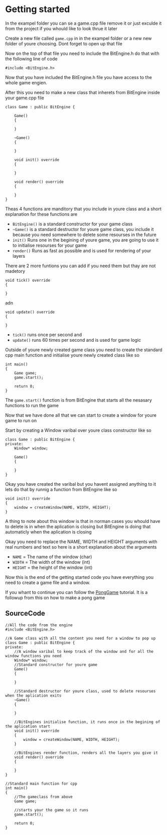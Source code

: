 # Getting started

In the exampel folder you can se a game.cpp file remove it or just exculde it from the project if you whould like to look thrue it later

Create a new file called ```game.cpp``` in in the exampel folder or a new new folder of youre choosing. Dont forget to open up that file

Now on the top of that file you need to include the BitEngine.h do that with the following line of code

```
#include <BitEngine.h>
```

Now that you have included the BitEngine.h file you have access to the whole game engien.

After this you need to make a new class that inherets from BitEngine inside your game.cpp file

```
class Game : public BitEngine {
	
	Game()
	{
	
	}
	
	~Game()
	{
		
	}
	
	void init() override 
	{
	
	}
	
	void render() override 
	{
	
	}
}
```

Theas 4 functions are manditory that you include in youre class and a short explanation for these functions are
* ```BitEngine()``` is a standard constructor for your game class
* ```~Game()``` is a standard destructor for youre game class, you include it because you need somewhere to delete some resourses in the future
* ```init()``` Runs one in the begining of youre game, you are going to use it to initialise resourses for your game
* ```render()``` Runs as fast as possible and is used for rendering of your layers

There are 2 more funtions you can add if you need them but thay are not madetory 

```
void tick() override 
{

}
```
adn
```
void update() override 
{

}
```

* ```tick()``` runs once per second
and
* ```update()``` runs 60 times per second and is used for game logic

Outside of youre newly created game class you need to create the standard cpp main function and initialise youre newly created class like so

```
int main()
{
	Game game;
	game.start();
	
	return 0;
}
```

The ```game.start()``` function is from BitEngine that starts all the nesasary functions to run the game

Now that we have done all that we can start to create a window for youre game to run on

Start by creating a Window varibal over youre class constructor like so

```
class Game : public BitEngine {	
private:
	Window* window;
	
	Game()
	{
	
	}
}
```

Okay you have created the varibal but you havent assigned anything to it lets do that by runnig a function from BitEngine like so

```
void init() override 
{
	window = createWindow(NAME, WIDTH, HEIGHT);
}
```

A thing to note about this window is that in norman cases you whould have to delete is in when the aplication is closing but BitEngine is doing that automaticly when the aplication is closing

Okay you need to replace the NAME, WIDTH and HEIGHT arguments with real numbers and text so here is a short explanation about the arguments

* ```NAME``` = The name of the window (char)
* ```WIDTH``` = The width of the window (int)
* ```HEIGHT``` = the height of the window (int)

Now this is the end of the getting started code you have everything you need to create a game file and a window.

If you whant to continue you can follow the [PongGame](PongGame.md) tutorial. It is a followup from this on how to make a pong game 

## SourceCode
```
//All the code from the engine
#include <BitEngine.h>

//A Game class with all the content you need for a window to pop up
class Game : public BitEngine {
private:
	//A window varibal to keep track of the window and for all the window functions you need
	Window* window;
	//Standard constructor for youre game
	Game()
	{
	
	}
	
	//Standard destructor for youre class, used to delete resourses when the aplication exits
	~Game()
	{
		
	}
	
	//BitEngines initialise function, it runs once in the begining of the aplication start
	void init() override 
	{
		window = createWindow(NAME, WIDTH, HEIGHT);
	}
	
	//BitEngines render function, renders all the layers you give it
	void render() override 
	{
	
	}
}

//Standard main function for cpp
int main()
{
	//The gameclass from above
	Game game;
	
	//starts your the game so it runs
	game.start();
	
	return 0;
}
```